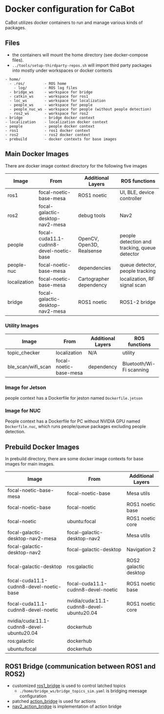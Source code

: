 # Docker configuration for CaBot

CaBot utilizes docker containers to run and manage various kinds of packages.

## Files

- the containers will mount the home directory (see docker-compose files).
- `../tools/setup-thirdparty-repos.sh`  will import third party packages into mostly under workspaces or docker contexts

```
- home/
  - .ros/         - ROS home
    - log/        - ROS log files
  - bridge_ws     - workspace for bridge
  - catkin_ws     - workspace for ros1
  - loc_ws        - workspace for localization
  - people_ws     - workspace for people
  - people_nuc_ws - workspace for people (without people detection)
  - ros2_ws       - workspace for ros2
- bridge          - bridge docker context
- localization    - localization docker context
- people          - people docker context
- ros1            - ros1 docker context
- ros2            - ros2 docker context
- prebuild        - docker contexts for base images
```

## Main Docker Images

There are docker image context directory for the following five images

|Image       |From                           |Additional Layers |ROS functions|
|------------|-------------------------------|------------------|-----------|
|ros1        |focal-noetic-base-mesa         |ROS1 noetic       |UI, BLE, device controller|
|ros2        |focal-galactic-desktop-nav2-mesa|debug tools       |Nav2       |
|people      |focal-cuda11.1-cudnn8-devel-noetic-base|OpenCV, Open3D, Realsense|people detection and tracking, queue detector|
|people-nuc  |focal-noetic-base-mesa         |dependencies      |queue detector, people tracking|
|localization|focal-noetic-base-mesa         |Cartographer dependency|localization, RF signal scan|
|bridge      |focal-galactic-desktop-nav2-mesa|ROS1 noetic|ROS1-2 bridge|

### Utility Images
|Image       |From                           |Additional Layers |ROS functions|
|------------|-------------------------------|------------------|-----------|
|topic_checker|localization|N/A|utility|
|ble_scan/wifi_scan|focal-noetic-base-mesa|dependency|Bluetooth/Wi-Fi scanning|

### Image for Jetson

people context has a Dockerfile for jeston named `Dockerfile.jetson`

### Image for NUC

People context has a Dockerfile for PC without NVIDIA GPU named `Dockerfile.nuc`, which runs people/queue packages excluding people detection.

## Prebuild Docker Images

In prebuild directory, there are some docker image contexts for base images for main images.

|Image|From|Additional Layers|
|---|---|---|
|focal-noetic-base-mesa|focal-noetic-base|Mesa utils|
|focal-noetic-base|focal-noetic|ROS1 noetic base|
|focal-noetic|ubuntu:focal|ROS1 noetic core|
|focal-galactic-desktop-nav2-mesa|focal-galactic-desktop-nav2|Mesa utils|
|focal-galactic-desktop-nav2|focal-galactic-desktop|Navigation 2|
|focal-galactic-desktop|ros:galactic|ROS2 galactic desktop|
|focal-cuda11.1-cudnn8-devel-noetic-base|focal-cuda11.1-cudnn8-devel-noetic|ROS1 noetic base|
|focal-cuda11.1-cudnn8-devel-noetic|nvidia/cuda:11.1-cudnn8-devel-ubuntu20.04|ROS1 noetic core|
|nvidia/cuda:11.1-cudnn8-devel-ubuntu20.04|dockerhub||
|ros:galactic|dockerhub||
|ubuntu:focal|dockerhub||


## ROS1 Bridge (communication between ROS1 and ROS2)

- customized [ros1_bridge](https://github.com/daisukes/ros1_bridge/tree/enhance-parameter-bridge) is used to control latched topics
  - `./home/bridge_ws/bridge_topics_sim.yaml` is bridging meesage configuration
- patched [action_bridge](https://github.com/daisukes/action_bridge/tree/fix-galactic-temp) is used for actions
- [nav2_action_bridge](../nav2_action_bridge) is implementation of action bridge